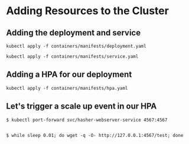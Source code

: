 # Adding Resources to the Cluster

## Adding the deployment and service

```
kubectl apply -f containers/manifests/deployment.yaml

kubectl apply -f containers/manifests/service.yaml
```

## Adding a HPA for our deployment

```
kubectl apply -f containers/manifests/hpa.yaml
```

## Let's trigger a scale up event in our HPA

```
$ kubectl port-forward svc/hasher-webserver-service 4567:4567


$ while sleep 0.01; do wget -q -O- http://127.0.0.1:4567/test; done
```
